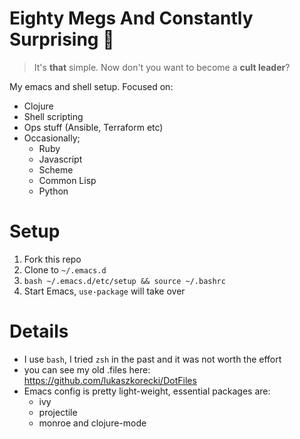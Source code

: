# Eighty Megs And Constantly Surprising :tophat:

> It's **that** simple. Now don't you want to become a **cult leader**?

My emacs and shell setup. Focused on:

- Clojure
- Shell scripting
- Ops stuff (Ansible, Terraform etc)
- Occasionally;
  - Ruby
  - Javascript
  - Scheme
  - Common Lisp
  - Python

# Setup

1. Fork this repo
2. Clone to `~/.emacs.d`
3. `bash ~/.emacs.d/etc/setup && source ~/.bashrc`
3. Start Emacs, `use-package` will take over


# Details

- I use `bash`, I tried `zsh` in the past and it was not worth the effort
- you can see my old .files here: https://github.com/lukaszkorecki/DotFiles
- Emacs config is pretty light-weight, essential packages are:
  - ivy
  - projectile
  - monroe and clojure-mode
